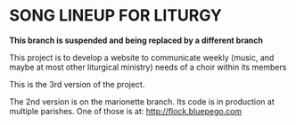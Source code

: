 SONG LINEUP FOR LITURGY
==================================

**This branch is suspended and being replaced by a different branch**

This project is to develop a website to communicate weekly (music, and maybe at most other liturgical ministry) needs of a choir within its members

This is the 3rd version of the project.

The 2nd version is on the marionette branch. Its code is in production at multiple parishes.
One of those is at: http://flock.bluepego.com
